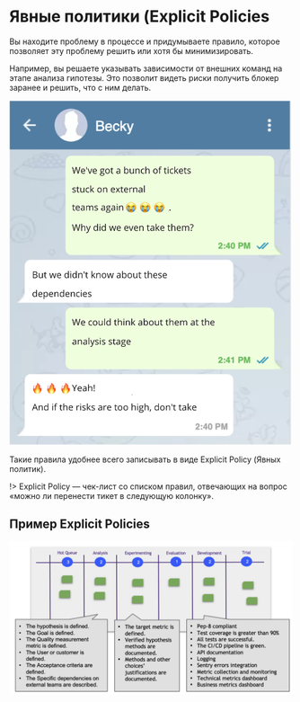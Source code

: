 # Явные политики (Explicit Policies

Вы находите проблему в процессе и придумываете правило, которое позволяет эту проблему решить или хотя бы минимизировать.

Например, вы решаете указывать зависимости от внешних команд на этапе анализа гипотезы. Это позволит видеть риски получить блокер заранее и решить, что с ним делать.

![Chat](../_images/explicitpolicy-dialog.png)

Такие правила удобнее всего записывать в виде Explicit Policy (Явных политик).

!> Explicit Policy —  чек-лист со списком правил, отвечающих на вопрос «можно ли перенести тикет в следующую колонку».

## Пример Explicit Policies

![Пример Explicit Policies](../_images/explicitpolicy-example.png)
